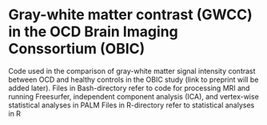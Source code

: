 # Gray-white matter contrast (GWCC) in the OCD Brain Imaging Conssortium (OBIC)
Code used in the comparison of gray-white matter signal intensity contrast between OCD and healthy controls in the OBIC study (link to preprint will be added later).
Files in Bash-directory refer to code for processing MRI and running Freesurfer, independent component analysis (ICA), and vertex-wise statistical analyses in PALM
Files in R-directory refer to statistical analyses in R
